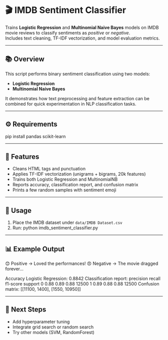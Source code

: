 # 🎬 IMDB Sentiment Classifier

Trains **Logistic Regression** and **Multinomial Naive Bayes** models on IMDB movie reviews to classify sentiments as *positive* or *negative*.  
Includes text cleaning, TF-IDF vectorization, and model evaluation metrics.

---

## 📚 Overview
This script performs binary sentiment classification using two models:
- **Logistic Regression**
- **Multinomial Naive Bayes**

It demonstrates how text preprocessing and feature extraction can be combined for quick experimentation in NLP classification tasks.

---

## ⚙️ Requirements
pip install pandas scikit-learn

---

## 🧠 Features
- Cleans HTML tags and punctuation  
- Applies TF-IDF vectorization (unigrams + bigrams, 20k features)  
- Trains both Logistic Regression and MultinomialNB  
- Reports accuracy, classification report, and confusion matrix  
- Prints a few random samples with sentiment emoji  

---

## 🚀 Usage
1. Place the IMDB dataset under `data/IMDB Dataset.csv`
2. Run:
   python imdb_sentiment_classifier.py

---

## 📊 Example Output
😊 Positive -> Loved the performances!
😠 Negative -> The movie dragged forever...

Accuracy Logistic Regression: 0.8842
Classification report:
              precision    recall  f1-score   support
0             0.88        0.89      0.88      12500
1             0.89        0.88      0.88      12500
Confusion matrix: [[11100, 1400], [1550, 10950]]

---

## 🧩 Next Steps
- Add hyperparameter tuning
- Integrate grid search or random search
- Try other models (SVM, RandomForest)
